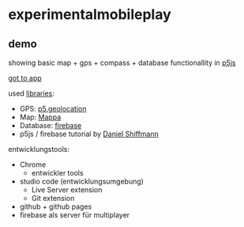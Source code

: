 # experimentalmobileplay

## demo
showing basic map + gps + compass + database functionallity in [p5js](https://p5js.org/)

[got to app](https://rlfbckr.io/experimentalmobileplay/demo/)

used [libraries](https://p5js.org/libraries/):

* GPS: [p5.geolocation](https://github.com/bmoren/p5.geolocation)
* Map: [Mappa](https://github.com/cvalenzuela/Mappa)
* Database:  [firebase](https://firebase.google.com/)
* p5js / firebase tutorial by [Daniel Shiffmann](https://shiffman.net/a2z/firebase/)


entwicklungstools:

* Chrome
  + entwickler tools
* studio code (entwicklungsumgebung)
  * Live Server extension
  * Git extension 
* github + github pages
* firebase als server für multiplayer